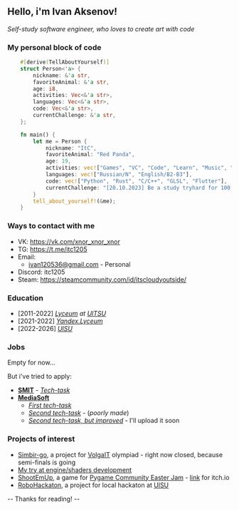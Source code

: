 ## Hello, i'm Ivan Aksenov!

*Self-study software engineer, who loves to create art with code*

### My personal block of code

```rust
    #[derive(TellAboutYourself)]
    struct Person<'a> {
        nickname: &'a str,
        favoriteAnimal: &'a str,
        age: i8,
        activities: Vec<&'a str>,
        languages: Vec<&'a str>,
        code: Vec<&'a str>,
        currentChallenge: &'a str,
    };

    fn main() {
        let me = Person {
            nickname: "ItC",
            favoriteAnimal: "Red Panda",
            age: 19,
            activities: vec!["Games", "VC", "Code", "Learn", "Music", "Tech"],
            languages: vec!["Russian/N", "English/B2-B3"],
            code: vec!["Python", "Rust", "C/C++", "GLSL", "Flutter"],
            currentChallenge: "[20.10.2023] Be a study tryhard for 100 days!"
        }
        tell_about_yourself!(&me);
    }
```

### Ways to contact with me

* VK: https://vk.com/xnor_xnor_xnor
* TG: https://t.me/itc1205
* Email: 
    * ivan120536@gmail.com - Personal
* Discord: itc1205
* Steam: https://steamcommunity.com/id/itscloudyoutside/

### Education
* [2011-2022] *[Lyceum](https://liczej45ulyanovsk-r73.gosweb.gosuslugi.ru/) at [UlTSU](https://ulstu.ru/)*
* [2021-2022] *[Yandex.Lyceum](https://lyceum.yandex.ru/)*
* [2022-2026] *[UlSU](https://ulsu.ru/ru/)* 


### Jobs
Empty for now...

But i've tried to apply:

* **[SMIT](https://smit.studio/)** - *[Tech-task](https://github.com/itc1205/SMIT-tech-task)*
* **[MediaSoft](https://mediasoft.team/)** 
    - *[First tech-task](https://github.com/itc1205/mediasoft_test_task)* 
    - *[Second tech-task](https://github.com/itc1205/mediasoft-part-2)* - (*poorly made*)
    - *[Second tech-task, but improved]()* - I'll upload it soon

### Projects of interest

* [Simbir-go](https://github.com/itc1205/volga-it), a project for [VolgaIT](https://volga-it.org/) olympiad - right now closed, because semi-finals is going
* [My try at engine/shaders development](https://github.com/itc1205/sandbox_game)
* [ShootEmUp](https://github.com/itc1205/idk-gj-project), a game for [Pygame Community Easter Jam](https://itch.io/jam/pygame-community-easter-jam-2023) - [link](https://itc1205.itch.io/shotemup) for itch.io
* [RoboHackaton](https://github.com/itc1205/RoboHackaton), a project for local hackaton at [UlSU](https://ulsu.ru/ru/)


-- Thanks for reading! --